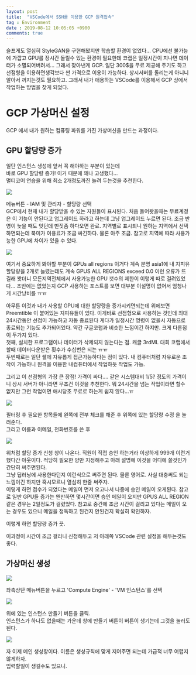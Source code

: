 ```yaml
---
layout: post
title:  "VSCode에서 SSH를 이용한 GCP 원격접속"
tag : Environment
date : 2019-08-12 10:05:05 +0900
comments: true
---
```


슬프게도 열심히 StyleGAN을 구현해봤지만 학습할 환경이 없었다... 
CPU에선 불가능에 가깝고 GPU를 장시간 돌릴수 있는 환경이 필요한데 코랩은 일정시간이 지나면 데이터가 소멸되어버려서...
그래서 찾아낸게 GCP. 일단 300$을 무료 제공해 주기도 하고 선점형을 이용하면생각보다 싼 가격으로 이용이 가능하다. 상시서버를 돌리는게 아니니 알아서 꺼지는것도 필요하고.
그래서 내가 애용하는 VSCode를 이용해서 GCP 상에서 작업하는 방법을 찾게 되었다.

# GCP 가상머신 설정

GCP 에서 내가 원하는 컴퓨팅 파워를 가진 가상머신을 만드는 과정이다.


## GPU 할당량 증가

일단 인스턴스 생성에 앞서 꼭 해야하는 부분이 있는데  
바로 GPU 할당량 증가! 이거 때문에 꽤나 고생했다...  
멀티코어 연습을 위해 최소 2개정도까진 늘려 두는것을 추천한다.

![](/assets/post/190812-4.png)

메뉴버튼 - IAM 및 관리자 - 할당량 선택  
GCP에서 현재 내가 할당받을 수 있는 자원들이 표시된다.
처음 들어왓을때는 무료계정은 이 기능이 안된다고 업그레이드 하라고 하는데
그냥 업그레이드 누르면 된다. 조금 반영이 늦을 때도 잇던데 딴짓좀 하다오면 완료.
지역별로 표시되니 원하는 지역에서 선택하면되는데
북미가 이용료가 조금 싸긴하다. 물론 아주 조금.
참고로 지역에 따라 사용가능한 GPU에 차이가 있을 수 있다.

![](/assets/post/190812-5.png)

여기서 중요하게 봐야할 부분이 GPUs all regions 이거다
계속 분명 asia1에 내 지피유 할당량을 2개로 늘렸는데도
계속 GPUS ALL REGIONS exceed 0.0 이런 오류가 뜨길래 봣더니
모든지역전체에서 사용가능한 GPU 갯수의 제한이 이렇게 따로 걸려있었다...
초반에는 없었는지 GCP 사용하는 포스트를 보면 대부분 이설명이 없어서
엄청나게 시간낭비를 ㅠㅠ

아무튼 이것과 내가 사용할 GPU에 대한 할당량을 증가시키면되는데
위에보면 Preemtible 이 붙어있는 지피유들이 있다.
이게바로 선점형으로 사용하는 것인데
최대 24시간동안 선점이 가능하고 자동 종료된다
게다가 일정시간 명령이 없을시 자동으로 종료되는 기능도 추가되어있다.
약간 구글코랩과 비슷한 느낌이긴 하지만. 크게 다른점이 두가지 있다.  
첫째, 설치한 프로그램이나 데이터가 삭제되지 않는다는 점. 
캐글 3rdML 대회 코랩에서 할때 데이터다운받은 횟수가 수십번은 되는 ㅠㅠ  
두번째로는 일단 쉘에 자유롭게 접근가능하다는 점이 있다. 내 컴퓨터처럼 자유로운 조작이 가능하니 원격을 이용한 내컴퓨터에서 작업하듯 작업도 가능.

그리고 이 선점형의 가장 큰 장점!
가격이 싸다.... 같은 시스템대비 1/5? 정도의 가격이니 상시 서버가 아니라면 무조건 이것을 추천한다.
뭐 24시간을 넘는 작업이라면 할수 없지만 그런 작업이면 애시당초 무료로 하는게 쉽지 않다...ㅠ

![](/assets/post/190812-6.png)

필터링 후 필요한 항목들에 왼쪽에 전부 체크를 해준 후
위쪽에 있는 할당량 수정 을 눌러준다.  
그리고 이름과 이메일, 전화번호를 쓴 후 

![](/assets/post/190812-7.png)

위처럼 할당 증가 신청 창이 나온다. 
직원이 직접 승인 하는거라 이상하게 999개 이런거 했다간 아웃이다.
적당히 필요한 양만 지정해주고 아래 설명에 이것을 어디에 쓸것인가 간단히 써주면된다.  
그냥 딥러닝에 사용한다던지 이런식으로 써주면 된다. 물론 영어로. 사실 대충써도 되는 느낌이긴 하지만 혹시모르니 열심히 한줄 써주자.   
이렇게 하면 접수가 되었다는 메일이 먼저 오고나서 나중에 승인 메일이 오게된다. 참고로 일반 GPU들 증가는 왠만하면 몇시간이면 승인 메일이 오지만 GPUS ALL REGION 같은 경우는 2일정도가 걸렸었다. 참고로 중간에 조금 시간이 걸리고 있다는 메일이 오는 경우도 있으니 메일을 정독하고 된건지 안된건지 확실히 확인하자.


이렇게 하면 할당량 증가 끗.  

이과정이 시간이 조금 걸리니 신청해두고 저 아래쪽 VSCode 관련 설정을 해두는것도 좋다.


## 가상머신 생성

![](/assets/post/190812-1.jpg)

좌측상단 메뉴버튼을 누르고
'Compute Engine' - 'VM 인스턴스'를 선택



![](/assets/post/190812-2.png)

위에 있는 인스턴스 만들기 버튼을 클릭.  
인스턴스가 하나도 없을때는 가운데 창에 만들기 버튼이 버튼이 생기는데 그것을 눌러도 된다.


![](/assets/post/190812-3.png)

자 이제 메인 생성창이다.
이름은 생성규칙에 맞게 지어주면 되는데 가급적 너무 어렵지 않게하자.  
입력할일이 생길수도 있으니.




